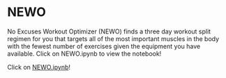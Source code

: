 # NEWO
No Excuses Workout Optimizer (NEWO) finds a three day workout split regimen for you that targets all of the most important muscles in the body with the fewest number of exercises given the equipment you have available. Click on NEWO.ipynb to view the notebook!

Click on [NEWO.ipynb](https://github.com/rohankatakam/NEWO/blob/master/NEWO.ipynb)!

